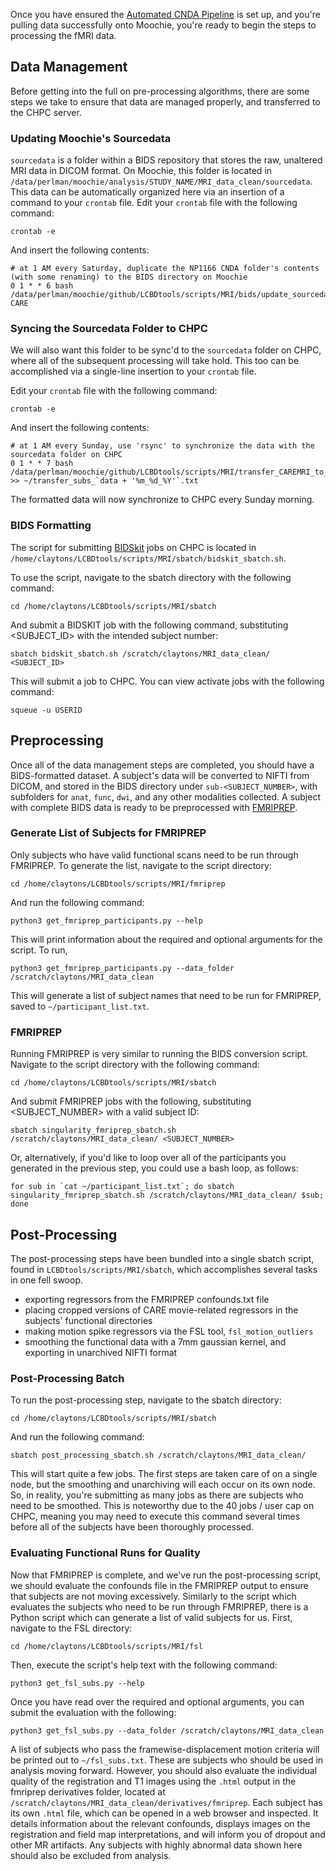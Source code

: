 Once you have ensured the [Automated CNDA Pipeline](https://childbrainlab.github.io/tutorials/cnda_wt/) is set up, and you're pulling data successfully onto Moochie, you're ready to begin the steps to processing the fMRI data. 

## Data Management
Before getting into the full on pre-processing algorithms, there are some steps we take to ensure that data are managed properly, and transferred to the CHPC server.

### Updating Moochie's Sourcedata
`sourcedata` is a folder within a BIDS repository that stores the raw, unaltered MRI data in DICOM format. On Moochie, this folder is located in `/data/perlman/moochie/analysis/STUDY_NAME/MRI_data_clean/sourcedata`. This data can be automatically organized here via an insertion of a command to your `crontab` file.
Edit your `crontab` file with the following command:

    crontab -e
    
And insert the following contents:

```
# at 1 AM every Saturday, duplicate the NP1166 CNDA folder's contents (with some renaming) to the BIDS directory on Moochie
0 1 * * 6 bash /data/perlman/moochie/github/LCBDtools/scripts/MRI/bids/update_sourcedata.sh CARE
```

### Syncing the Sourcedata Folder to CHPC
We will also want this folder to be sync'd to the `sourcedata` folder on CHPC, where all of the subsequent processing will take hold. This too can be accomplished via a single-line insertion to your `crontab` file. 
    
Edit your `crontab` file with the following command:

    crontab -e
    
And insert the following contents:

```
# at 1 AM every Sunday, use 'rsync' to synchronize the data with the sourcedata folder on CHPC
0 1 * * 7 bash /data/perlman/moochie/github/LCBDtools/scripts/MRI/transfer_CAREMRI_to_chpc.sh >> ~/transfer_subs_`data + '%m_%d_%Y'`.txt
```

The formatted data will now synchronize to CHPC every Sunday morning. 

### BIDS Formatting
The script for submitting [BIDSkit](https://github.com/jmtyszka/bidskit) jobs on CHPC is located in `/home/claytons/LCBDtools/scripts/MRI/sbatch/bidskit_sbatch.sh`.

To use the script, navigate to the sbatch directory with the following command:

    cd /home/claytons/LCBDtools/scripts/MRI/sbatch
    
And submit a BIDSKIT job with the following command, substituting <SUBJECT_ID> with the intended subject number:

    sbatch bidskit_sbatch.sh /scratch/claytons/MRI_data_clean/ <SUBJECT_ID>
    
This will submit a job to CHPC. You can view activate jobs with the following command:

    squeue -u USERID
    
## Preprocessing
Once all of the data management steps are completed, you should have a BIDS-formatted dataset. A subject's data will be converted to NIFTI from DICOM, and stored in the BIDS directory under `sub-<SUBJECT_NUMBER>`, with subfolders for `anat`, `func`, `dwi`, and any other modalities collected. A subject with complete BIDS data is ready to be preprocessed with [FMRIPREP](https://fmriprep.org/en/stable/).

### Generate List of Subjects for FMRIPREP
Only subjects who have valid functional scans need to be run through FMRIPREP. To generate the list, navigate to the script directory:

    cd /home/claytons/LCBDtools/scripts/MRI/fmriprep
    
And run the following command:

    python3 get_fmriprep_participants.py --help

This will print information about the required and optional arguments for the script. To run,

    python3 get_fmriprep_participants.py --data_folder /scratch/claytons/MRI_data_clean
    
This will generate a list of subject names that need to be run for FMRIPREP, saved to `~/participant_list.txt`. 

### FMRIPREP
Running FMRIPREP is very similar to running the BIDS conversion script. Navigate to the script directory with the following command:

    cd /home/claytons/LCBDtools/scripts/MRI/sbatch
    
And submit FMRIPREP jobs with the following, substituting <SUBJECT_NUMBER> with a valid subject ID:

    sbatch singularity_fmriprep_sbatch.sh /scratch/claytons/MRI_data_clean/ <SUBJECT_NUMBER>
    
Or, alternatively, if you'd like to loop over all of the participants you generated in the previous step, you could use a bash loop, as follows:

    for sub in `cat ~/participant_list.txt`; do sbatch singularity_fmriprep_sbatch.sh /scratch/claytons/MRI_data_clean/ $sub; done
    
## Post-Processing

The post-processing steps have been bundled into a single sbatch script, found in `LCBDtools/scripts/MRI/sbatch`, which accomplishes several tasks in one fell swoop.

- exporting regressors from the FMRIPREP confounds.txt file
- placing cropped versions of CARE movie-related regressors in the subjects' functional directories
- making motion spike regressors via the FSL tool, `fsl_motion_outliers`
- smoothing the functional data with a 7mm gaussian kernel, and exporting in unarchived NIFTI format

### Post-Processing Batch
To run the post-processing step, navigate to the sbatch directory:
    
    cd /home/claytons/LCBDtools/scripts/MRI/sbatch

And run the following command:

    sbatch post_processing_sbatch.sh /scratch/claytons/MRI_data_clean/
    
This will start quite a few jobs. The first steps are taken care of on a single node, but the smoothing and unarchiving will each occur on its own node. So, in reality, you're submitting as many jobs as there are subjects who need to be smoothed. This is noteworthy due to the 40 jobs / user cap on CHPC, meaning you may need to execute this command several times before all of the subjects have been thoroughly processed.

### Evaluating Functional Runs for Quality
Now that FMRIPREP is complete, and we've run the post-processing script, we should evaluate the confounds file in the FMRIPREP output to ensure that subjects are not moving excessively. Similarly to the script which evaluates the subjects who need to be run through FMRIPREP, there is a Python script which can generate a list of valid subjects for us. First, navigate to the FSL directory:

    cd /home/claytons/LCBDtools/scripts/MRI/fsl

Then, execute the script's help text with the following command:

    python3 get_fsl_subs.py --help
    
Once you have read over the required and optional arguments, you can submit the evaluation with the following:

    python3 get_fsl_subs.py --data_folder /scratch/claytons/MRI_data_clean
    
A list of subjects who pass the framewise-displacement motion criteria will be printed out to `~/fsl_subs.txt`. These are subjects who should be used in analysis moving forward. However, you should also evaluate the individual quality of the registration and T1 images using the `.html` output in the fmriprep derivatives folder, located at `/scratch/claytons/MRI_data_clean/derivatives/fmriprep`. Each subject has its own `.html` file, which can be opened in a web browser and inspected. It details information about the relevant confounds, displays images on the registration and field map interpretations, and will inform you of dropout and other MR artifacts. Any subjects with highly abnormal data shown here should also be excluded from analysis. 
